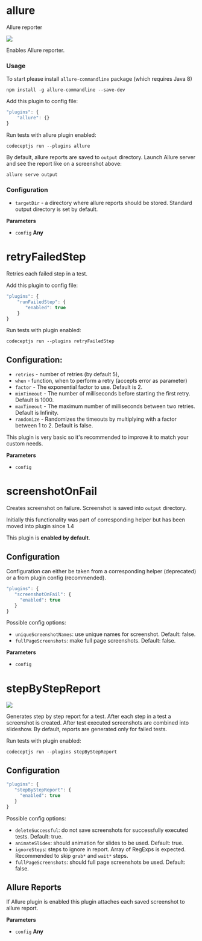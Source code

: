 # allure

Allure reporter

![](https://user-images.githubusercontent.com/220264/45676511-8e052800-bb3a-11e8-8cbb-db5f73de2add.png)

Enables Allure reporter.

### Usage

To start please install `allure-commandline` package (which requires Java 8)

    npm install -g allure-commandline --save-dev

Add this plugin to config file:

```js
"plugins": {
    "allure": {}
}
```

Run tests with allure plugin enabled:

    codeceptjs run --plugins allure

By default, allure reports are saved to `output` directory.
Launch Allure server and see the report like on a screenshot above:

    allure serve output

### Configuration

-   `targetDir` - a directory where allure reports should be stored. Standard output directory is set by default.

**Parameters**

-   `config` **Any** 

# retryFailedStep

Retries each failed step in a test.

Add this plugin to config file:

```js
"plugins": {
    "runFailedStep": {
       "enabled": true
    }
}
```

Run tests with plugin enabled:

    codeceptjs run --plugins retryFailedStep

## Configuration:

-   `retries` - number of retries (by default 5),
-   `when` - function, when to perform a retry (accepts error as parameter)
-   `factor` - The exponential factor to use. Default is 2.
-   `minTimeout` - The number of milliseconds before starting the first retry. Default is 1000.
-   `maxTimeout` - The maximum number of milliseconds between two retries. Default is Infinity.
-   `randomize` - Randomizes the timeouts by multiplying with a factor between 1 to 2. Default is false.

This plugin is very basic so it's recommended to improve it to match your custom needs.

**Parameters**

-   `config`  

# screenshotOnFail

Creates screenshot on failure. Screenshot is saved into `output` directory.

Initially this functionality was part of corresponding helper but has been moved into plugin since 1.4

This plugin is **enabled by default**.

## Configuration

Configuration can either be taken from a corresponding helper (deprecated) or a from plugin config (recommended).

```js
"plugins": {
   "screenshotOnFail": {
     "enabled": true
   }
}
```

Possible config options:

-   `uniqueScreenshotNames`: use unique names for screenshot. Default: false.
-   `fullPageScreenshots`: make full page screenshots. Default: false.

**Parameters**

-   `config`  

# stepByStepReport

![](https://user-images.githubusercontent.com/220264/45696671-c58cc800-bb6c-11e8-9bd9-28396805de2b.png)

Generates step by step report for a test.
After each step in a test a screenshot is created. After test executed screenshots are combined into slideshow.
By default, reports are generated only for failed tests.

Run tests with plugin enabled:

    codeceptjs run --plugins stepByStepReport

## Configuration

```js
"plugins": {
   "stepByStepReport": {
     "enabled": true
   }
}
```

Possible config options:

-   `deleteSuccessful`: do not save screenshots for successfully executed tests. Default: true.
-   `animateSlides`: should animation for slides to be used. Default: true.
-   `ignoreSteps`: steps to ignore in report. Array of RegExps is expected. Recommended to skip `grab*` and `wait*` steps.
-   `fullPageScreenshots`: should full page screenshots be used. Default: false.

## Allure Reports

If Allure plugin is enabled this plugin attaches each saved screenshot to allure report.

**Parameters**

-   `config` **Any** 
